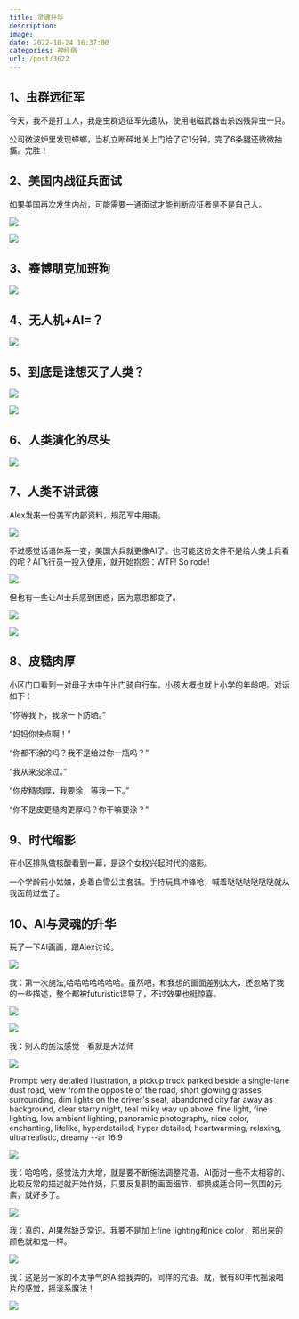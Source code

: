 ```yaml
---
title: 灵魂升华
description: 
image: 
date: 2022-10-24 16:37:00
categories: 神经病
url: /post/3622
---
```


## 1、虫群远征军

今天，我不是打工人，我是虫群远征军先遣队，使用电磁武器击杀凶残异虫一只。

公司微波炉里发现蟑螂，当机立断砰地关上门给了它1分钟，完了6条腿还微微抽搐。完胜！

## 2、美国内战征兵面试

如果美国再次发生内战，可能需要一通面试才能判断应征者是不是自己人。

![](https://storageapi.fleek.co/0a3a8890-e65e-47ce-93d7-0442b9209d38-bucket/blog/posts/2022-10/resized-dfb23460-62e6-4d38-82ac-0846437c0237.jpg)

![](https://storageapi.fleek.co/0a3a8890-e65e-47ce-93d7-0442b9209d38-bucket/blog/posts/2022-10/resized-be4f4c4f-2dbc-4dc7-b1a5-e0f475c8fa32.jpg)

## 3、赛博朋克加班狗

![](https://storageapi.fleek.co/0a3a8890-e65e-47ce-93d7-0442b9209d38-bucket/blog/posts/2022-10/processed-648648f9-db77-4070-b7a0-506898bb6093_JKr0vBh0.jpg)

## 4、无人机+AI=？

![](https://storageapi.fleek.co/0a3a8890-e65e-47ce-93d7-0442b9209d38-bucket/blog/posts/2022-10/processed-5d74d609-6718-43ed-88cc-e78977b7da02_EgvuFxEM.jpg)

## 5、到底是谁想灭了人类？

![](https://storageapi.fleek.co/0a3a8890-e65e-47ce-93d7-0442b9209d38-bucket/blog/posts/2022-10/processed-b7b3e29f-a46d-4fa2-898a-c65a2a0357ae_mynkG50R.jpg)

![](https://storageapi.fleek.co/0a3a8890-e65e-47ce-93d7-0442b9209d38-bucket/blog/posts/2022-10/processed-187e2c6c-c2f9-49d5-824e-0d7bcbbb5d38_dWiC4DC5.jpg)

## 6、人类演化的尽头

![](https://storageapi.fleek.co/0a3a8890-e65e-47ce-93d7-0442b9209d38-bucket/blog/posts/2022-10/processed-80426df6-d0c9-4496-b8ad-6fe8ad5b7c3c_aiX66R7X.jpg)

## 7、人类不讲武德

Alex发来一份美军内部资料，规范军中用语。

![](https://storageapi.fleek.co/0a3a8890-e65e-47ce-93d7-0442b9209d38-bucket/blog/posts/2022-10/processed-17455b05-ddd1-4a27-9b46-bdc8d6256f92_82Q9OknZ.jpg)

不过感觉话语体系一变，美国大兵就更像AI了。也可能这份文件不是给人类士兵看的呢？AI飞行员一投入使用，就开始抱怨：WTF! So rode!

![](https://storageapi.fleek.co/0a3a8890-e65e-47ce-93d7-0442b9209d38-bucket/blog/posts/2022-10/processed-0ed636cf-5b10-4b2b-9295-02e06a96d3d3_wEpyPlpc.jpg)

但也有一些让AI士兵感到困惑，因为意思都变了。

![](https://storageapi.fleek.co/0a3a8890-e65e-47ce-93d7-0442b9209d38-bucket/blog/posts/2022-10/processed-829cf72f-a633-4823-987c-14f0e5d23a4e_bfWR1lqP.jpg)

![](https://storageapi.fleek.co/0a3a8890-e65e-47ce-93d7-0442b9209d38-bucket/blog/posts/2022-10/processed-7d6846eb-e3db-42a6-9971-7588e2af3673_giB51E6v.jpg)

## 8、皮糙肉厚

小区门口看到一对母子大中午出门骑自行车，小孩大概也就上小学的年龄吧。对话如下：

“你等我下，我涂一下防晒。”

“妈妈你快点啊！”

“你都不涂的吗？我不是给过你一瓶吗？”

“我从来没涂过。”

“你皮糙肉厚，我要涂，等我一下。”

“你不是皮更糙肉更厚吗？你干嘛要涂？”

## 9、时代缩影

在小区排队做核酸看到一幕，是这个女权兴起时代的缩影。

一个学龄前小姑娘，身着白雪公主套装。手持玩具冲锋枪，喊着哒哒哒哒哒哒就从我面前过去了。

## 10、AI与灵魂的升华

玩了一下AI画画，跟Alex讨论。

![](https://storageapi.fleek.co/0a3a8890-e65e-47ce-93d7-0442b9209d38-bucket/blog/posts/2022-10/processed-e07f9319-039e-4f2b-bfcc-95983860af3d_OtRiFVSr.jpg)

我：第一次施法,哈哈哈哈哈哈哈。虽然吧，和我想的画面差别太大，还忽略了我的一些描述，整个都被futuristic误导了，不过效果也挺惊喜。

![](https://storageapi.fleek.co/0a3a8890-e65e-47ce-93d7-0442b9209d38-bucket/blog/posts/2022-10/processed-884ed8db-1530-4832-91bd-246600182043_Wh1uhCcc.jpg)

![](https://storageapi.fleek.co/0a3a8890-e65e-47ce-93d7-0442b9209d38-bucket/blog/posts/2022-10/processed-0cc94057-47b0-4710-9347-a3ee84ae3df7_lr8W48jo.jpg)

我：别人的施法感觉一看就是大法师

![](https://storageapi.fleek.co/0a3a8890-e65e-47ce-93d7-0442b9209d38-bucket/blog/posts/2022-10/processed-3292a433-b82b-417b-8bc5-fbf9ac12f496_N7bJXza1.jpg)

Prompt: very detailed illustration, a pickup truck parked beside a single-lane dust road, view from the opposite of the road, short glowing grasses surrounding, dim lights on the driver's seat, abandoned city far away as background, clear starry night, teal milky way up above, fine light, fine lighting, low ambient lighting, panoramic photography, nice color, enchanting, lifelike, hyperdetailed, hyper detailed, heartwarming, relaxing, ultra realistic, dreamy --ar 16:9

![](https://storageapi.fleek.co/0a3a8890-e65e-47ce-93d7-0442b9209d38-bucket/blog/posts/2022-10/processed-d97958e5-942e-409c-acad-73675cf9dd05_plHhZJ0Z.jpg)

我：哈哈哈，感觉法力大增，就是要不断施法调整咒语。AI面对一些不太相容的、比较反常的描述就开始作妖，只要反复斟酌画面细节，都换成适合同一氛围的元素，就好多了。

![](https://storageapi.fleek.co/0a3a8890-e65e-47ce-93d7-0442b9209d38-bucket/blog/posts/2022-10/processed-8d966f3e-48ee-4781-a225-ba878490749f_f9zBOIX0.jpg)

我：真的，AI果然缺乏常识。我要不是加上fine lighting和nice color，那出来的颜色就和鬼一样。

![](https://storageapi.fleek.co/0a3a8890-e65e-47ce-93d7-0442b9209d38-bucket/blog/posts/2022-10/processed-f0c64b97-d747-42e9-ba49-73c1e15af12c_RvYBMcNN.jpg)

我：这是另一家的不太争气的AI给我弄的，同样的咒语。就，很有80年代摇滚唱片的感觉，摇滚系魔法！

![](https://storageapi.fleek.co/0a3a8890-e65e-47ce-93d7-0442b9209d38-bucket/blog/posts/2022-10/processed-3292a433-b82b-417b-8bc5-fbf9ac12f496_N7bJXza2.jpg)
